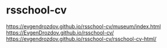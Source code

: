 # rsschool-cv
https://evgendrozdov.github.io/rsschool-cv/museum/index.html
https://EvgenDrozdov.github.io/rsschool-cv/
https://evgendrozdov.github.io/rsschool-cv/rsschool-cv-html/


